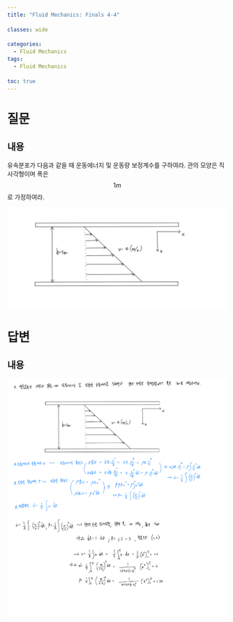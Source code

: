 ```yaml
---
title: "Fluid Mechanics: Finals 4-4"

classes: wide

categories:
  - Fluid Mechanics
tags:
  - Fluid Mechanics

toc: true
---
```


# 질문

## 내용

유속분포가 다음과 같을 때 운동에너지 및 운동량 보정계수를 구하여라. 관의 모양은 직사각형이며 폭은 $$1m$$로 가정하여라.

![Figure](/assets/images/fluid/finals/finals-4-figure.png)

# 답변

## 내용

![Answer](/assets/images/fluid/finals/finals-4.png)